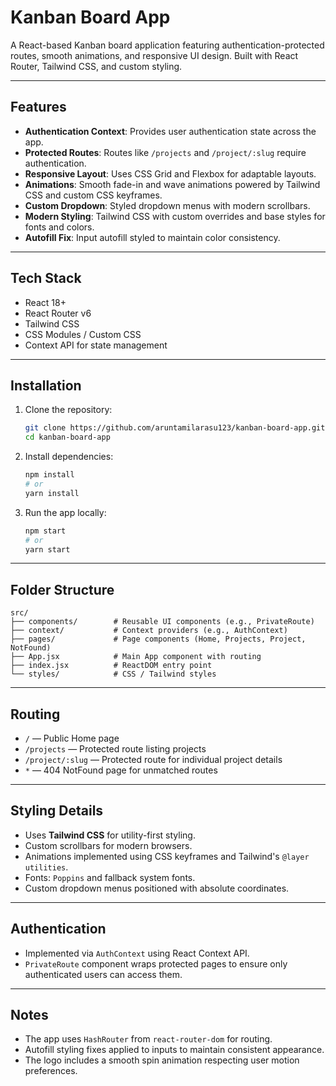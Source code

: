 # Kanban Board App

A React-based Kanban board application featuring authentication-protected routes, smooth animations, and responsive UI design. Built with React Router, Tailwind CSS, and custom styling.

---

## Features

- **Authentication Context**: Provides user authentication state across the app.
- **Protected Routes**: Routes like `/projects` and `/project/:slug` require authentication.
- **Responsive Layout**: Uses CSS Grid and Flexbox for adaptable layouts.
- **Animations**: Smooth fade-in and wave animations powered by Tailwind CSS and custom CSS keyframes.
- **Custom Dropdown**: Styled dropdown menus with modern scrollbars.
- **Modern Styling**: Tailwind CSS with custom overrides and base styles for fonts and colors.
- **Autofill Fix**: Input autofill styled to maintain color consistency.

---

## Tech Stack

- React 18+
- React Router v6
- Tailwind CSS
- CSS Modules / Custom CSS
- Context API for state management

---

## Installation

1. Clone the repository:

   ```bash
   git clone https://github.com/aruntamilarasu123/kanban-board-app.git
   cd kanban-board-app
    ````

2. Install dependencies:

   ```bash
   npm install
   # or
   yarn install
   ```

3. Run the app locally:

   ```bash
   npm start
   # or
   yarn start
   ```
---

## Folder Structure

```
src/
├── components/        # Reusable UI components (e.g., PrivateRoute)
├── context/           # Context providers (e.g., AuthContext)
├── pages/             # Page components (Home, Projects, Project, NotFound)
├── App.jsx            # Main App component with routing
├── index.jsx          # ReactDOM entry point
└── styles/            # CSS / Tailwind styles
```

---

## Routing

* `/` — Public Home page
* `/projects` — Protected route listing projects
* `/project/:slug` — Protected route for individual project details
* `*` — 404 NotFound page for unmatched routes

---

## Styling Details

* Uses **Tailwind CSS** for utility-first styling.
* Custom scrollbars for modern browsers.
* Animations implemented using CSS keyframes and Tailwind's `@layer utilities`.
* Fonts: `Poppins` and fallback system fonts.
* Custom dropdown menus positioned with absolute coordinates.

---

## Authentication

* Implemented via `AuthContext` using React Context API.
* `PrivateRoute` component wraps protected pages to ensure only authenticated users can access them.

---

## Notes

* The app uses `HashRouter` from `react-router-dom` for routing.
* Autofill styling fixes applied to inputs to maintain consistent appearance.
* The logo includes a smooth spin animation respecting user motion preferences.

```